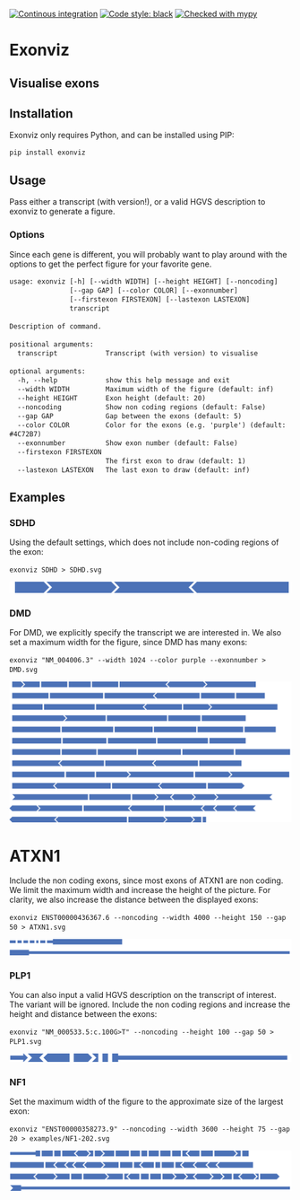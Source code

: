 [![Continous integration](https://github.com/Redmar-van-den-Berg/exonviz/actions/workflows/ci.yml/badge.svg)](https://github.com/Redmar-van-den-Berg/exonviz/actions/workflows/ci.yml)
[![Code style: black](https://img.shields.io/badge/code%20style-black-000000.svg)](https://github.com/psf/black)
[![Checked with mypy](http://www.mypy-lang.org/static/mypy_badge.svg)](http://mypy-lang.org/)

# Exonviz
Visualise exons
------------------------------------------------------------------------
## Installation
Exonviz only requires Python, and can be installed using PIP:
```
pip install exonviz
```

## Usage
Pass either a transcript (with version!), or a valid HGVS description to exonviz to generate a figure.

### Options
Since each gene is different, you will probably want to play around with the options to get the perfect figure for your favorite gene.

```
usage: exonviz [-h] [--width WIDTH] [--height HEIGHT] [--noncoding]
               [--gap GAP] [--color COLOR] [--exonnumber]
               [--firstexon FIRSTEXON] [--lastexon LASTEXON]
               transcript

Description of command.

positional arguments:
  transcript            Transcript (with version) to visualise

optional arguments:
  -h, --help            show this help message and exit
  --width WIDTH         Maximum width of the figure (default: inf)
  --height HEIGHT       Exon height (default: 20)
  --noncoding           Show non coding regions (default: False)
  --gap GAP             Gap between the exons (default: 5)
  --color COLOR         Color for the exons (e.g. 'purple') (default: #4C72B7)
  --exonnumber          Show exon number (default: False)
  --firstexon FIRSTEXON
                        The first exon to draw (default: 1)
  --lastexon LASTEXON   The last exon to draw (default: inf)
```

## Examples
### SDHD
Using the default settings, which does not include non-coding regions of the exon:

`exonviz SDHD > SDHD.svg`

![Figure of SDH exons](https://raw.githubusercontent.com/Redmar-van-den-Berg/exonviz/v0.1.4/examples/SDHD.svg)

### DMD
For DMD, we explicitly specify the transcript we are interested in. We also set
a maximum width for the figure, since DMD has many exons:

`exonviz "NM_004006.3" --width 1024 --color purple --exonnumber > DMD.svg`

![Figure of DMD exons](https://raw.githubusercontent.com/Redmar-van-den-Berg/exonviz/v0.1.4/examples/DMD.svg)


# ATXN1
Include the non coding exons, since most exons of ATXN1 are non coding. We
limit the maximum width and increase the height of the picture. For clarity, we
also increase the distance between the displayed exons:

`exonviz ENST00000436367.6 --noncoding --width 4000 --height 150 --gap 50 > ATXN1.svg`

![Figure of ATXN1 exons](https://raw.githubusercontent.com/Redmar-van-den-Berg/exonviz/v0.1.4/examples/ATXN1.svg)

### PLP1
You can also input a valid HGVS description on the transcript of interest. The variant will be ignored.
Include the non coding regions and increase the height and distance between the exons:

`exonviz "NM_000533.5:c.100G>T" --noncoding --height 100 --gap 50 > PLP1.svg`

![Figure of PLP1 exons](https://raw.githubusercontent.com/Redmar-van-den-Berg/exonviz/v0.1.4/examples/PLP1.svg)

### NF1
Set the maximum width of the figure to the approximate size of the largest exon:

`exonviz "ENST00000358273.9" --noncoding --width 3600 --height 75 --gap 20 > examples/NF1-202.svg`

![Figure of NF1 exons](https://raw.githubusercontent.com/Redmar-van-den-Berg/exonviz/v0.1.4/examples/NF1-202.svg)
